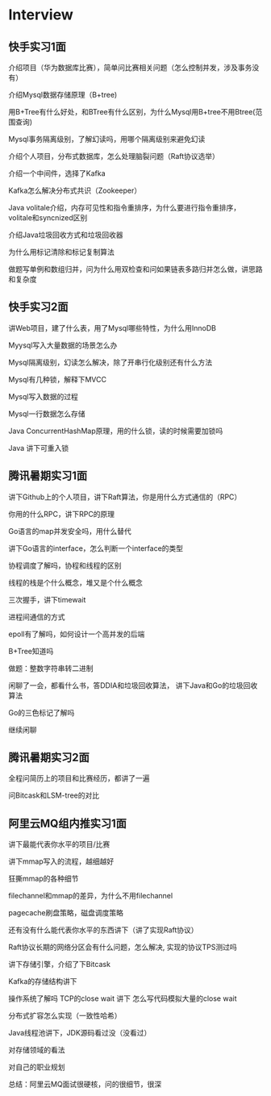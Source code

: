 # Interview

## 快手实习1面
介绍项目（华为数据库比赛），简单问比赛相关问题（怎么控制并发，涉及事务没有）

介绍Mysql数据存储原理（B+tree)

用B+Tree有什么好处，和BTree有什么区别，为什么Mysql用B+tree不用Btree(范围查询)

Mysql事务隔离级别，了解幻读吗，用哪个隔离级别来避免幻读

介绍个人项目，分布式数据库，怎么处理脑裂问题（Raft协议选举）

介绍一个中间件，选择了Kafka

Kafka怎么解决分布式共识（Zookeeper）

Java volitale介绍，内存可见性和指令重排序，为什么要进行指令重排序，volitale和syncnized区别

介绍Java垃圾回收方式和垃圾回收器

为什么用标记清除和标记复制算法

做题写单例和数组归并，问为什么用双检查和问如果链表多路归并怎么做，讲思路和复杂度

## 快手实习2面
讲Web项目，建了什么表，用了Mysql哪些特性，为什么用InnoDB

Myysql写入大量数据的场景怎么办

Mysql隔离级别，幻读怎么解决，除了开串行化级别还有什么方法

Mysql有几种锁，解释下MVCC

Mysql写入数据的过程

Mysql一行数据怎么存储

Java ConcurrentHashMap原理，用的什么锁，读的时候需要加锁吗

Java 讲下可重入锁 

## 腾讯暑期实习1面
讲下Github上的个人项目，讲下Raft算法，你是用什么方式通信的（RPC）

你用的什么RPC，讲下RPC的原理

Go语言的map并发安全吗，用什么替代

讲下Go语言的interface，怎么判断一个interface的类型

协程调度了解吗，协程和线程的区别

线程的栈是个什么概念，堆又是个什么概念

三次握手，讲下timewait

进程间通信的方式

epoll有了解吗，如何设计一个高并发的后端

B+Tree知道吗

做题：整数字符串转二进制

闲聊了一会，都看什么书，答DDIA和垃圾回收算法， 讲下Java和Go的垃圾回收算法

Go的三色标记了解吗

继续闲聊

## 腾讯暑期实习2面

全程问简历上的项目和比赛经历，都讲了一遍

问Bitcask和LSM-tree的对比

## 阿里云MQ组内推实习1面

讲下最能代表你水平的项目/比赛

讲下mmap写入的流程，越细越好

狂撕mmap的各种细节

filechannel和mmap的差异，为什么不用filechannel

pagecache刷盘策略，磁盘调度策略

还有没有什么能代表你水平的东西讲下（讲了实现Raft协议）

Raft协议长期的网络分区会有什么问题，怎么解决, 实现的协议TPS测过吗

讲下存储引擎，介绍了下Bitcask

Kafka的存储结构讲下

操作系统了解吗 TCP的close wait 讲下 怎么写代码模拟大量的close wait

分布式扩容怎么实现（一致性哈希）

Java线程池讲下，JDK源码看过没（没看过）

对存储领域的看法

对自己的职业规划

总结：阿里云MQ面试很硬核，问的很细节，很深
